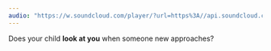 ```yaml
---
audio: "https://w.soundcloud.com/player/?url=https%3A//api.soundcloud.com/tracks/1406307892%3Fsecret_token%3Ds-Dj2C67tp5Uo&color=%23ff5500&auto_play=true&hide_related=false&show_comments=true&show_user=true&show_reposts=false&show_teaser=true&visual=true"
---
```


Does your child <strong>look at you</strong> when someone new approaches?